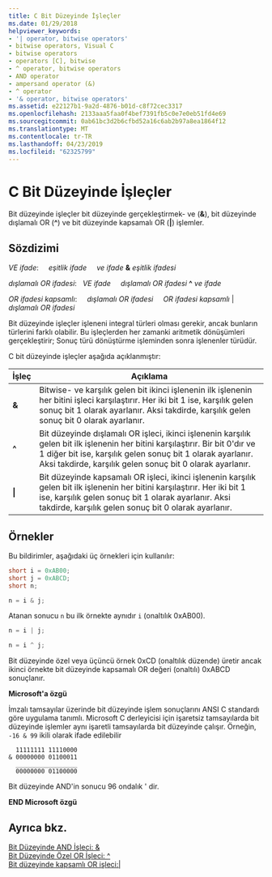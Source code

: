 ```yaml
---
title: C Bit Düzeyinde İşleçler
ms.date: 01/29/2018
helpviewer_keywords:
- '| operator, bitwise operators'
- bitwise operators, Visual C
- bitwise operators
- operators [C], bitwise
- ^ operator, bitwise operators
- AND operator
- ampersand operator (&)
- ^ operator
- '& operator, bitwise operators'
ms.assetid: e22127b1-9a2d-4876-b01d-c8f72cec3317
ms.openlocfilehash: 2133aaa5faa0f4bef7391fb5c0e7e0eb51fd4e69
ms.sourcegitcommit: 0ab61bc3d2b6cfbd52a16c6ab2b97a8ea1864f12
ms.translationtype: MT
ms.contentlocale: tr-TR
ms.lasthandoff: 04/23/2019
ms.locfileid: "62325799"
---
```

# <a name="c-bitwise-operators"></a>C Bit Düzeyinde İşleçler

Bit düzeyinde işleçler bit düzeyinde gerçekleştirmek- ve (**&**), bit düzeyinde dışlamalı OR (**^**) ve bit düzeyinde kapsamalı OR (**&#124;**) işlemler.

## <a name="syntax"></a>Sözdizimi

*VE ifade*: &nbsp; &nbsp; *eşitlik ifade* &nbsp; &nbsp; *ve ifade* **&** *eşitlik ifadesi*

*dışlamalı OR ifadesi*: &nbsp;&nbsp;*VE ifade* &nbsp; &nbsp; *dışlamalı OR ifadesi* **^** *ve ifade*

*OR ifadesi kapsamlı*: &nbsp; &nbsp; *dışlamalı OR ifadesi* &nbsp; &nbsp; *OR ifadesi kapsamlı* &#124; *dışlamalı OR ifadesi*

Bit düzeyinde işleçler işleneni integral türleri olması gerekir, ancak bunların türlerini farklı olabilir. Bu işleçlerden her zamanki aritmetik dönüşümleri gerçekleştirir; Sonuç türü dönüştürme işleminden sonra işlenenler türüdür.

C bit düzeyinde işleçler aşağıda açıklanmıştır:

|İşleç|Açıklama|
|--------------|-----------------|
|**&**|Bitwise- ve karşılık gelen bit ikinci işlenenin ilk işlenenin her bitini işleci karşılaştırır. Her iki bit 1 ise, karşılık gelen sonuç bit 1 olarak ayarlanır. Aksi takdirde, karşılık gelen sonuç bit 0 olarak ayarlanır.|
|**^**|Bit düzeyinde dışlamalı OR işleci, ikinci işlenenin karşılık gelen bit ilk işlenenin her bitini karşılaştırır. Bir bit 0'dır ve 1 diğer bit ise, karşılık gelen sonuç bit 1 olarak ayarlanır. Aksi takdirde, karşılık gelen sonuç bit 0 olarak ayarlanır.|
|**&#124;**|Bit düzeyinde kapsamalı OR işleci, ikinci işlenenin karşılık gelen bit ilk işlenenin her bitini karşılaştırır. Her iki bit 1 ise, karşılık gelen sonuç bit 1 olarak ayarlanır. Aksi takdirde, karşılık gelen sonuç bit 0 olarak ayarlanır.|

## <a name="examples"></a>Örnekler

Bu bildirimler, aşağıdaki üç örnekleri için kullanılır:

```C
short i = 0xAB00;
short j = 0xABCD;
short n;

n = i & j;
```

Atanan sonucu `n` bu ilk örnekte aynıdır `i` (onaltılık 0xAB00).

```C
n = i | j;

n = i ^ j;
```

Bit düzeyinde özel veya üçüncü örnek 0xCD (onaltılık düzende) üretir ancak ikinci örnekte bit düzeyinde kapsamalı OR değeri (onaltılı) 0xABCD sonuçlanır.

**Microsoft'a özgü**

İmzalı tamsayılar üzerinde bit düzeyinde işlem sonuçlarını ANSI C standardı göre uygulama tanımlı. Microsoft C derleyicisi için işaretsiz tamsayılarda bit düzeyinde işlemler aynı işaretli tamsayılarda bit düzeyinde çalışır. Örneğin, `-16 & 99` ikili olarak ifade edilebilir

```Expression
  11111111 11110000
& 00000000 01100011
  _________________
  00000000 01100000
```

Bit düzeyinde AND'in sonucu 96 ondalık ' dir.

**END Microsoft özgü**

## <a name="see-also"></a>Ayrıca bkz.

[Bit Düzeyinde AND İşleci: &](../cpp/bitwise-and-operator-amp.md)<br/>
[Bit Düzeyinde Özel OR İşleci: ^](../cpp/bitwise-exclusive-or-operator-hat.md)<br/>
[Bit düzeyinde kapsamlı OR işleci:&#124;](../cpp/bitwise-inclusive-or-operator-pipe.md)